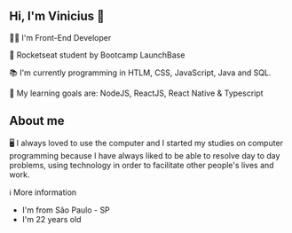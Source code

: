 ## Hi, I'm Vinicius 👋

:man_technologist: I'm Front-End Developer

🚀 Rocketseat student by Bootcamp LaunchBase

📚 I'm currently programming in HTLM, CSS, JavaScript, Java and SQL.

🎯 My learning goals are: NodeJS, ReactJS, React Native & Typescript


## About me

🖥 I always loved to use the computer and I started my studies on computer programming because I have always liked to be able to resolve day to day problems, using technology in order to facilitate other people's lives and work.


ℹ More information
- I'm from São Paulo - SP
- I'm 22 years old
